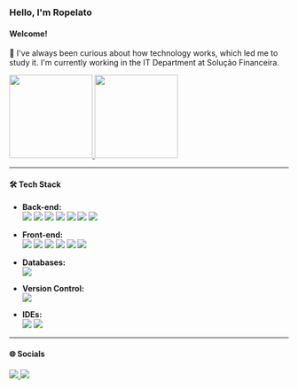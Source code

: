 ### Hello, I'm Ropelato  
#### Welcome!

🧐 I've always been curious about how technology works, which led me to study it. I'm currently working in the IT Department at Solução Financeira.

<div>
  <a href="https://github.com/rropelato">
    <img height="150em" src="https://github-readme-stats.vercel.app/api/top-langs/?username=rropelato&layout=compact&langs_count=7&theme=dracula"/> 
    <img height="150em" src="https://github-readme-stats.vercel.app/api?username=rropelato&show_icons=true&theme=dracula&include_all_commits=true&count_private=true"/>
  </a>
</div>

---

#### 🛠️ Tech Stack

- **Back-end:**<br>
  <img src="https://img.shields.io/badge/Java-ED8B00?style=for-the-badge&logo=openjdk&logoColor=white"/>
  <img src="https://img.shields.io/badge/Spring-6DB33F?style=for-the-badge&logo=spring&logoColor=white"/>
  <img src="https://img.shields.io/badge/Python-3776AB?style=for-the-badge&logo=python&logoColor=white"/>
  <img src="https://img.shields.io/badge/Flask-000000?style=for-the-badge&logo=flask&logoColor=white"/>
  <img src="https://img.shields.io/badge/FastAPI-009688?style=for-the-badge&logo=fastapi&logoColor=white"/>
  <img src="https://img.shields.io/badge/Node.js-339933?style=for-the-badge&logo=node.js&logoColor=white"/>
  <img src="https://img.shields.io/badge/VBA-Visual%20Basic%20for%20Applications-blue?style=for-the-badge"/>

- **Front-end:**<br>
  <img src="https://img.shields.io/badge/HTML5-E34F26?style=for-the-badge&logo=html5&logoColor=white"/>
  <img src="https://img.shields.io/badge/CSS3-1572B6?style=for-the-badge&logo=css3&logoColor=white"/>
  <img src="https://img.shields.io/badge/JavaScript-F7DF1E?style=for-the-badge&logo=javascript&logoColor=black"/>
  <img src="https://img.shields.io/badge/React-20232A?style=for-the-badge&logo=react&logoColor=61DAFB"/>
  <img src="https://img.shields.io/badge/TailwindCSS-06B6D4?style=for-the-badge&logo=tailwindcss&logoColor=white"/>
  <img src="https://img.shields.io/badge/Bootstrap-7952B3?style=for-the-badge&logo=bootstrap&logoColor=white"/>

- **Databases:**<br>
  <img src="https://img.shields.io/badge/MySQL-00000F?style=for-the-badge&logo=mysql&logoColor=white"/>

- **Version Control:**<br>
  <img src="https://img.shields.io/badge/GIT-E44C30?style=for-the-badge&logo=git&logoColor=white"/>

- **IDEs:**<br>
  <img src="https://img.shields.io/badge/VSCode-007ACC?style=for-the-badge&logo=visual%20studio%20code&logoColor=white"/>
  <img src="https://img.shields.io/badge/IntelliJ-000000?style=for-the-badge&logo=intellij-idea&logoColor=white"/>

---

#### 🌐 Socials

  <a href="https://www.linkedin.com/in/renan-ropelato" target="_blank">
  <img src="https://img.shields.io/badge/-LinkedIn-%230077B5?style=for-the-badge&logo=linkedin&logoColor=white"/>
</a>
<a href="mailto:r.ropelato@pm.me" target="_blank">
  <img src="https://img.shields.io/badge/-Email-%23333?style=for-the-badge&logo=gmail&logoColor=white"/>
</a>
